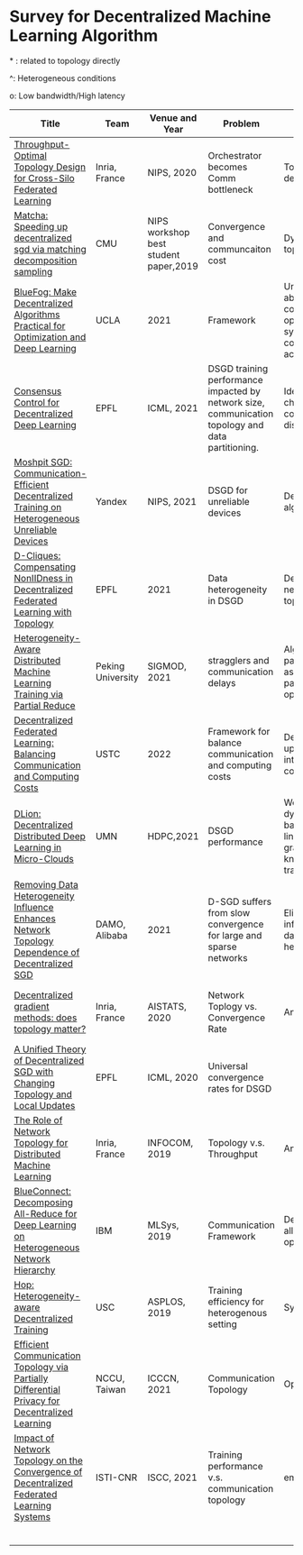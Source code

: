 # Survey for Decentralized Machine Learning Algorithm

\* : related to topology directly

^: Heterogeneous conditions 

o: Low bandwidth/High latency 

| Title                                                        | Team              | Venue and Year                        | Problem                                                      | Method                                                       | Result                                                       | Notes |
| ------------------------------------------------------------ | ----------------- | ------------------------------------- | ------------------------------------------------------------ | ------------------------------------------------------------ | ------------------------------------------------------------ | ----- |
| [Throughput-Optimal Topology Design for Cross-Silo Federated Learning](https://proceedings.neurips.cc/paper/2020/hash/e29b722e35040b88678e25a1ec032a21-Abstract.html) | Inria, France     | NIPS, 2020                            | Orchestrator becomes Comm bottleneck                         | Topology design                                              | 1.5X than MATCHA in throughput                               | *     |
| [Matcha: Speeding up decentralized sgd via matching decomposition sampling](https://arxiv.org/pdf/1905.09435.pdf) | CMU               | NIPS workshop best student paper,2019 | Convergence and communcaiton cost                            | Dynamic topology                                             | 5× less time than vanilla decentralized SGD                  | *     |
| [BlueFog: Make Decentralized Algorithms Practical for Optimization and Deep Learning](https://arxiv.org/abs/2111.04287) | UCLA              | 2021                                  | Framework                                                    | Unified abstraction of communication operations, system-level computation acceleration | 1.2×∼1.8× speedup over Horovod                               |       |
| [Consensus Control for Decentralized Deep Learning](http://proceedings.mlr.press/v139/kong21a/kong21a.pdf) | EPFL              | ICML, 2021                            | DSGD training performance impacted by network size, communication topology and data partitioning. | Identify the changing consensus distance                     | practical training guidelines                                | *     |
| [Moshpit SGD: Communication-Efficient Decentralized Training on Heterogeneous Unreliable Devices](https://proceedings.neurips.cc/paper/2021/file/97275a23ca44226c9964043c8462be96-Paper.pdf) | Yandex            | NIPS, 2021                            | DSGD for unreliable devices                                  | Design training algorithm                                    | 1.5x training speedup  on preemptible compute nodes.         | ^     |
| [D-Cliques: Compensating NonIIDness in Decentralized Federated Learning with Topology](https://arxiv.org/abs/2104.07365) | EPFL              | 2021                                  | Data heterogeneity in DSGD                                   | Design network topology                                      | require less communication for large nodes                   | *     |
| [Heterogeneity-Aware Distributed Machine Learning Training via Partial Reduce](https://dl-acm-org.libproxy2.usc.edu/doi/abs/10.1145/3448016.3452773?casa_token=SxNmuPdNRewAAAAA:xF5wp_YbCA9jzRe8LXx1xjO8u8_1xe6C6UH_0ZzVCq5Xs49CKKNh90U5Wjmlo5Fs58Cl8jKv2AUizGo) | Peking University | SIGMOD, 2021                          | stragglers and communication delays                          | Algorithm with parallel-asynchronous partial-reduce operations | 1.21×-2× faster than SOTA                                    | ^     |
| [Decentralized Federated Learning: Balancing Communication and Computing Costs](https://arxiv.org/pdf/2107.12048.pdf) | USTC              | 2022                                  | Framework for balance communication and computing costs      | Design local update and inter-node communication             | Outperform D-SGD and enhances communication efficiency       |       |
| [DLion: Decentralized Distributed Deep Learning in Micro-Clouds](https://dl-acm-org.libproxy2.usc.edu/doi/pdf/10.1145/3431379.3460643) | UMN               | HDPC,2021                             | DSGD performance                                             | Weighted dynamic batching, Per-link prioritized gradient, Direct knowledge transfer | Outperform four SOTA distributed DL systems                  |       |
| [Removing Data Heterogeneity Influence Enhances Network Topology Dependence of Decentralized SGD](https://arxiv.org/pdf/2105.08023.pdf) | DAMO, Alibaba     | 2021                                  | D-SGD suffers from slow convergence for large and sparse networks | Eliminating the influence of data heterogeneity              | Remove the data heterogeneity  can ameliorate the network topology dependence | *     |
| [Decentralized gradient methods: does topology matter?](https://arxiv.org/pdf/2002.12688.pdf) | Inria, France     | AISTATS, 2020                         | Network Toplogy vs. Convergence Rate                         | Analysis                                                     | sparse topologies can speed-up wallclock time convergence    | *     |
| [A Unified Theory of Decentralized SGD with Changing Topology and Local Updates](https://arxiv.org/abs/2003.10422) | EPFL              | ICML, 2020                            | Universal convergence rates for DSGD                         |                                                              |                                                              | *     |
| [The Role of Network Topology for Distributed Machine Learning](http://www-sop.inria.fr/members/Giovanni.Neglia/publications/neglia19infocom.pdf) | Inria, France     | INFOCOM, 2019                         | Topology v.s. Throughput                                     | Analysis                                                     |                                                              |       |
| [BlueConnect: Decomposing All-Reduce for Deep Learning on Heterogeneous Network Hierarchy](https://proceedings.mlsys.org/paper/2019/hash/9b8619251a19057cff70779273e95aa6-Abstract.html) | IBM               | MLSys, 2019                           | Communication Framework                                      | Decompose all-reduce operation                               | Reduce synchronization overhead by 87% on 192 GPUs           | ^     |
| [Hop: Heterogeneity-aware Decentralized Training](https://arxiv.org/pdf/1902.01064.pdf) | USC               | ASPLOS, 2019                          | Training efficiency for heterogenous setting                 | System Design                                                | significant speedup than D-SGD                               | ^     |
| [Efficient Communication Topology via Partially Differential Privacy for Decentralized Learning](https://ieeexplore-ieee-org.libproxy2.usc.edu/stamp/stamp.jsp?tp=&arnumber=9522327) | NCCU, Taiwan      | ICCCN, 2021                           | Communication Topology                                       | Optimization                                                 | outperform SOTA in convergence rate,  physical training time | *     |
| [Impact of Network Topology on the Convergence of Decentralized Federated Learning Systems](https://ieeexplore.ieee.org/abstract/document/9631460/?casa_token=95Od-1YNPq8AAAAA:_hD90Wu3c-h5hvRzTMva3re03sAVap4zYqJl2TNWXtd4G_gkMIlAbWcV5lNxFsNNdIYO3uS-Dn8) | ISTI-CNR          | ISCC, 2021                            | Training performance v.s. communication topology             | empirical study                                              | converge faster in small-scale clusters                      | *     |
|                                                              |                   |                                       |                                                              |                                                              |                                                              |       |
|                                                              |                   |                                       |                                                              |                                                              |                                                              |       |
|                                                              |                   |                                       |                                                              |                                                              |                                                              |       |
|                                                              |                   |                                       |                                                              |                                                              |                                                              |       |
|                                                              |                   |                                       |                                                              |                                                              |                                                              |       |
|                                                              |                   |                                       |                                                              |                                                              |                                                              |       |

